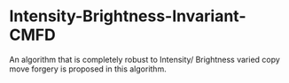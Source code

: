 # Intensity-Brightness-Invariant-CMFD
An algorithm that is completely robust to Intensity/ Brightness varied copy move forgery is proposed in this algorithm.
